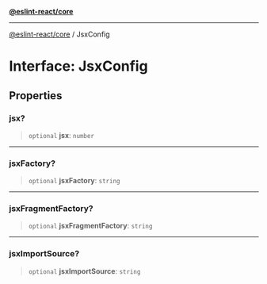 [**@eslint-react/core**](../README.md)

***

[@eslint-react/core](../README.md) / JsxConfig

# Interface: JsxConfig

## Properties

### jsx?

> `optional` **jsx**: `number`

***

### jsxFactory?

> `optional` **jsxFactory**: `string`

***

### jsxFragmentFactory?

> `optional` **jsxFragmentFactory**: `string`

***

### jsxImportSource?

> `optional` **jsxImportSource**: `string`
